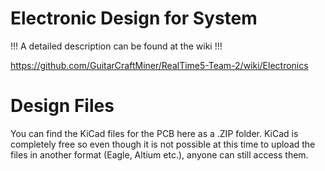 # Electronic Design for System

!!! A detailed description can be found at the wiki !!!

https://github.com/GuitarCraftMiner/RealTime5-Team-2/wiki/Electronics

# Design Files

You can find the KiCad files for the PCB here as a .ZIP folder. KiCad is completely free so even though it is not possible at this time to upload the files in another format (Eagle, Altium etc.), anyone can still access them.


